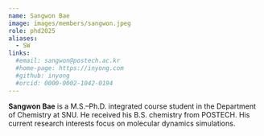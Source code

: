 ```yaml
---
name: Sangwon Bae
image: images/members/sangwon.jpeg
role: phd2025
aliases:
  - SW
links: 
  #email: sangwon@postech.ac.kr
  #home-page: https://inyong.com
  #github: inyong
  #orcid: 0000-0002-1042-0194
---
```


**Sangwon Bae** is a M.S.–Ph.D. integrated course student in the Department of Chemistry at SNU. He received his B.S. chemistry from POSTECH. His current research interests focus on molecular dynamics simulations.
